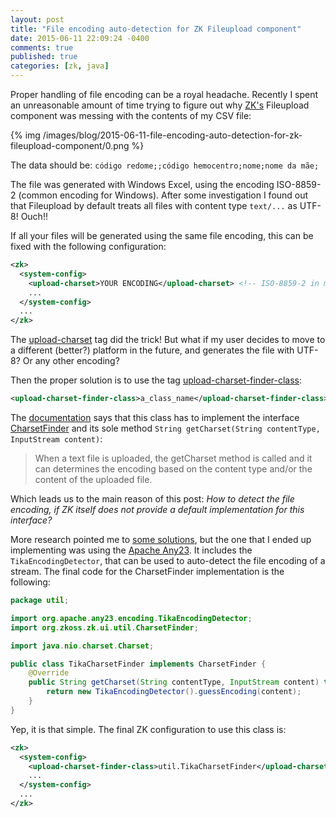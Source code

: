 ```yaml
---
layout: post
title: "File encoding auto-detection for ZK Fileupload component"
date: 2015-06-11 22:09:24 -0400
comments: true
published: true
categories: [zk, java]
---
```


Proper handling of file encoding can be a royal headache. Recently I spent an
unreasonable amount of time trying to figure out why [ZK's](http://www.zkoss.com)
Fileupload component was messing with the contents of my CSV file:

<!-- more -->

{% img /images/blog/2015-06-11-file-encoding-auto-detection-for-zk-fileupload-component/0.png %}

The data should be: `código redome;;código hemocentro;nome;nome da mãe;`

The file was generated with Windows Excel, using the encoding ISO-8859-2
(common encoding for Windows). After some investigation I found
out that Fileupload by default treats all files with content type `text/...`
as UTF-8! Ouch!!

If all your files will be generated using the same file encoding, this can be
fixed with the following configuration:

```xml
<zk>
  <system-config>
    <upload-charset>YOUR ENCODING</upload-charset> <!-- ISO-8859-2 in my case -->
    ...
  </system-config>
  ...
</zk>
```

The [upload-charset](http://books.zkoss.org/wiki/ZK_Configuration_Reference/zk.xml/The_system-config_Element/The_upload-charset_Element) tag did the trick! But what if my user decides to
move to a different (better?) platform in the future, and generates the file
with UTF-8? Or any other encoding?

Then the proper solution is to use the tag [upload-charset-finder-class](http://books.zkoss.org/wiki/ZK_Configuration_Reference/zk.xml/The_system-config_Element/The_upload-charset-finder-class_Element):

```xml
<upload-charset-finder-class>a_class_name</upload-charset-finder-class>
```

The [documentation](http://books.zkoss.org/wiki/ZK_Configuration_Reference/zk.xml/The_system-config_Element/The_upload-charset-finder-class_Element) says that this class has to implement
the interface [CharsetFinder](http://www.zkoss.org/javadoc/latest/zk/org/zkoss/zk/ui/util/CharsetFinder.html)
and its sole method `String getCharset(String contentType, InputStream content)`:

> When a text file is uploaded, the getCharset method is called and it can
> determines the encoding based on the content type and/or the content of the
> uploaded file.

Which leads us to the main reason of this post: *How to detect the file
encoding, if ZK itself does not provide a default implementation for this
interface?*

More research pointed me to [some solutions](http://stackoverflow.com/questions/499010/java-how-to-determine-the-correct-charset-encoding-of-a-stream), but the one that I ended up implementing was using the
[Apache Any23](https://any23.apache.org). It includes the `TikaEncodingDetector`,
that can be used to auto-detect the file encoding of a stream. The final code
for the CharsetFinder implementation is the following:
```java
package util;

import org.apache.any23.encoding.TikaEncodingDetector;
import org.zkoss.zk.ui.util.CharsetFinder;

import java.nio.charset.Charset;

public class TikaCharsetFinder implements CharsetFinder {
    @Override
    public String getCharset(String contentType, InputStream content) throws IOException {
        return new TikaEncodingDetector().guessEncoding(content);
    }
}
```

Yep, it is that simple. The final ZK configuration to use this class is:
```xml
<zk>
  <system-config>
    <upload-charset-finder-class>util.TikaCharsetFinder</upload-charset-finder-class>
    ...
  </system-config>
  ...
</zk>
```
